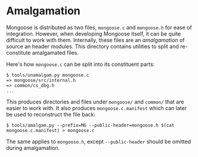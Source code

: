 # Amalgamation

Mongoose is distributed as two files, `mongoose.c` and `mongoose.h` for ease of integration.
However, when developing Mongoose itself, it can be quite difficult to work with them.
Internally, these files are an _amalgamation_ of source an header modules.
This directory contains utilities to split and re-constitute amalgamated files.

Here's how `mongoose.c` can be split into its constituent parts:
```
$ tools/unamalgam.py mongoose.c
=> mongoose/src/internal.h
=> common/cs_dbg.h
...
```

This produces directories and files under `mongoose/` and `common/` that are easier to work with.
It also produces `mongoose.c.manifest` which can later be used to reconstruct the file back:
```
$ tools/amalgam.py --prefix=MG --public-header=mongoose.h $(cat mongoose.c.manifest) > mongoose.c
```

The same applies to `mongoose.h`, except `--public-header` should be omitted during amalgamation.
